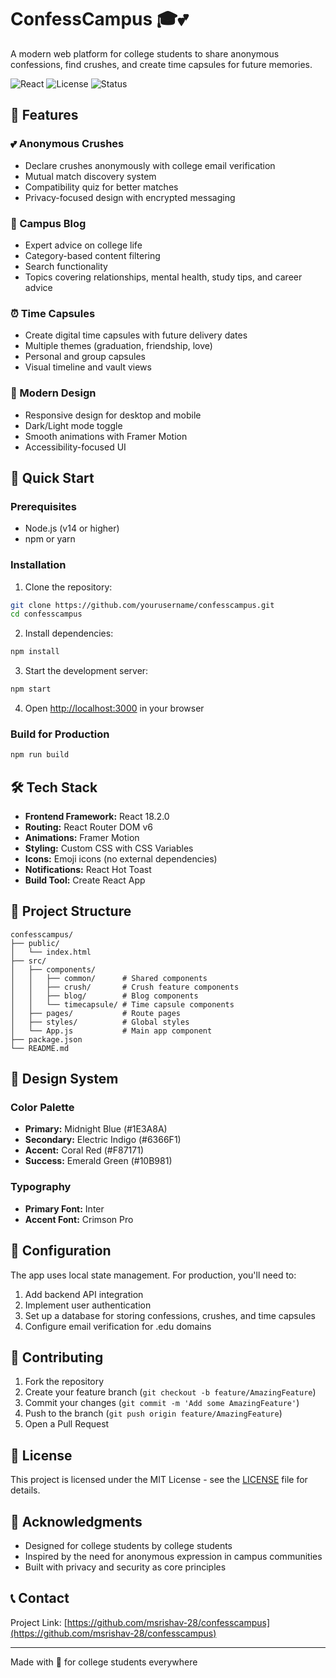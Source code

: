 # ConfessCampus 🎓💕

A modern web platform for college students to share anonymous confessions, find crushes, and create time capsules for future memories.

![React](https://img.shields.io/badge/React-18.2.0-blue)
![License](https://img.shields.io/badge/license-MIT-green)
![Status](https://img.shields.io/badge/status-active-success)

## 🌟 Features

### 💕 Anonymous Crushes
- Declare crushes anonymously with college email verification
- Mutual match discovery system
- Compatibility quiz for better matches
- Privacy-focused design with encrypted messaging

### 📝 Campus Blog
- Expert advice on college life
- Category-based content filtering
- Search functionality
- Topics covering relationships, mental health, study tips, and career advice

### ⏰ Time Capsules
- Create digital time capsules with future delivery dates
- Multiple themes (graduation, friendship, love)
- Personal and group capsules
- Visual timeline and vault views

### 🎨 Modern Design
- Responsive design for desktop and mobile
- Dark/Light mode toggle
- Smooth animations with Framer Motion
- Accessibility-focused UI

## 🚀 Quick Start

### Prerequisites
- Node.js (v14 or higher)
- npm or yarn

### Installation

1. Clone the repository:
```bash
git clone https://github.com/yourusername/confesscampus.git
cd confesscampus
```

2. Install dependencies:
```bash
npm install
```

3. Start the development server:
```bash
npm start
```

4. Open [http://localhost:3000](http://localhost:3000) in your browser

### Build for Production

```bash
npm run build
```

## 🛠️ Tech Stack

- **Frontend Framework:** React 18.2.0
- **Routing:** React Router DOM v6
- **Animations:** Framer Motion
- **Styling:** Custom CSS with CSS Variables
- **Icons:** Emoji icons (no external dependencies)
- **Notifications:** React Hot Toast
- **Build Tool:** Create React App

## 📁 Project Structure

```
confesscampus/
├── public/
│   └── index.html
├── src/
│   ├── components/
│   │   ├── common/      # Shared components
│   │   ├── crush/       # Crush feature components
│   │   ├── blog/        # Blog components
│   │   └── timecapsule/ # Time capsule components
│   ├── pages/           # Route pages
│   ├── styles/          # Global styles
│   └── App.js           # Main app component
├── package.json
└── README.md
```

## 🎨 Design System

### Color Palette
- **Primary:** Midnight Blue (#1E3A8A)
- **Secondary:** Electric Indigo (#6366F1)
- **Accent:** Coral Red (#F87171)
- **Success:** Emerald Green (#10B981)

### Typography
- **Primary Font:** Inter
- **Accent Font:** Crimson Pro

## 🔧 Configuration

The app uses local state management. For production, you'll need to:

1. Add backend API integration
2. Implement user authentication
3. Set up a database for storing confessions, crushes, and time capsules
4. Configure email verification for .edu domains

## 🤝 Contributing

1. Fork the repository
2. Create your feature branch (`git checkout -b feature/AmazingFeature`)
3. Commit your changes (`git commit -m 'Add some AmazingFeature'`)
4. Push to the branch (`git push origin feature/AmazingFeature`)
5. Open a Pull Request

## 📄 License

This project is licensed under the MIT License - see the [LICENSE](LICENSE) file for details.

## 🙏 Acknowledgments

- Designed for college students by college students
- Inspired by the need for anonymous expression in campus communities
- Built with privacy and security as core principles

## 📞 Contact

Project Link: [https://github.com/msrishav-28/confesscampus](https://github.com/msrishav-28/confesscampus)

---

Made with 💜 for college students everywhere
